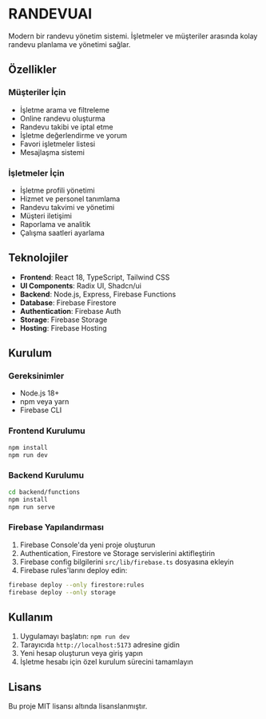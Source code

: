 # RANDEVUAI

Modern bir randevu yönetim sistemi. İşletmeler ve müşteriler arasında kolay randevu planlama ve yönetimi sağlar.

## Özellikler

### Müşteriler İçin
- İşletme arama ve filtreleme
- Online randevu oluşturma
- Randevu takibi ve iptal etme
- İşletme değerlendirme ve yorum
- Favori işletmeler listesi
- Mesajlaşma sistemi

### İşletmeler İçin
- İşletme profili yönetimi
- Hizmet ve personel tanımlama
- Randevu takvimi ve yönetimi
- Müşteri iletişimi
- Raporlama ve analitik
- Çalışma saatleri ayarlama

## Teknolojiler

- **Frontend**: React 18, TypeScript, Tailwind CSS
- **UI Components**: Radix UI, Shadcn/ui
- **Backend**: Node.js, Express, Firebase Functions
- **Database**: Firebase Firestore
- **Authentication**: Firebase Auth
- **Storage**: Firebase Storage
- **Hosting**: Firebase Hosting

## Kurulum

### Gereksinimler
- Node.js 18+
- npm veya yarn
- Firebase CLI

### Frontend Kurulumu
```bash
npm install
npm run dev
```

### Backend Kurulumu
```bash
cd backend/functions
npm install
npm run serve
```

### Firebase Yapılandırması
1. Firebase Console'da yeni proje oluşturun
2. Authentication, Firestore ve Storage servislerini aktifleştirin
3. Firebase config bilgilerini `src/lib/firebase.ts` dosyasına ekleyin
4. Firebase rules'larını deploy edin:
```bash
firebase deploy --only firestore:rules
firebase deploy --only storage
```

## Kullanım

1. Uygulamayı başlatın: `npm run dev`
2. Tarayıcıda `http://localhost:5173` adresine gidin
3. Yeni hesap oluşturun veya giriş yapın
4. İşletme hesabı için özel kurulum sürecini tamamlayın

## Lisans

Bu proje MIT lisansı altında lisanslanmıştır.
